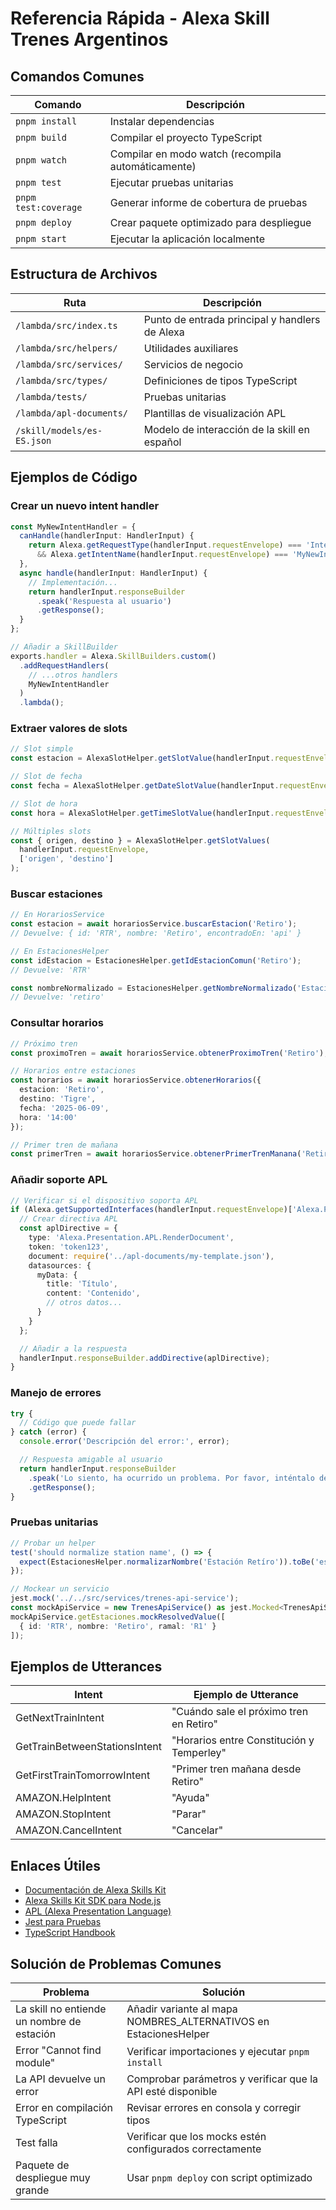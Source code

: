 # Referencia Rápida - Alexa Skill Trenes Argentinos

## Comandos Comunes

| Comando | Descripción |
|---------|-------------|
| `pnpm install` | Instalar dependencias |
| `pnpm build` | Compilar el proyecto TypeScript |
| `pnpm watch` | Compilar en modo watch (recompila automáticamente) |
| `pnpm test` | Ejecutar pruebas unitarias |
| `pnpm test:coverage` | Generar informe de cobertura de pruebas |
| `pnpm deploy` | Crear paquete optimizado para despliegue |
| `pnpm start` | Ejecutar la aplicación localmente |

## Estructura de Archivos

| Ruta | Descripción |
|------|-------------|
| `/lambda/src/index.ts` | Punto de entrada principal y handlers de Alexa |
| `/lambda/src/helpers/` | Utilidades auxiliares |
| `/lambda/src/services/` | Servicios de negocio |
| `/lambda/src/types/` | Definiciones de tipos TypeScript |
| `/lambda/tests/` | Pruebas unitarias |
| `/lambda/apl-documents/` | Plantillas de visualización APL |
| `/skill/models/es-ES.json` | Modelo de interacción de la skill en español |

## Ejemplos de Código

### Crear un nuevo intent handler

```typescript
const MyNewIntentHandler = {
  canHandle(handlerInput: HandlerInput) {
    return Alexa.getRequestType(handlerInput.requestEnvelope) === 'IntentRequest'
      && Alexa.getIntentName(handlerInput.requestEnvelope) === 'MyNewIntent';
  },
  async handle(handlerInput: HandlerInput) {
    // Implementación...
    return handlerInput.responseBuilder
      .speak('Respuesta al usuario')
      .getResponse();
  }
};

// Añadir a SkillBuilder
exports.handler = Alexa.SkillBuilders.custom()
  .addRequestHandlers(
    // ...otros handlers
    MyNewIntentHandler
  )
  .lambda();
```

### Extraer valores de slots

```typescript
// Slot simple
const estacion = AlexaSlotHelper.getSlotValue(handlerInput.requestEnvelope, 'estacion');

// Slot de fecha
const fecha = AlexaSlotHelper.getDateSlotValue(handlerInput.requestEnvelope, 'fecha');

// Slot de hora
const hora = AlexaSlotHelper.getTimeSlotValue(handlerInput.requestEnvelope, 'hora');

// Múltiples slots
const { origen, destino } = AlexaSlotHelper.getSlotValues(
  handlerInput.requestEnvelope,
  ['origen', 'destino']
);
```

### Buscar estaciones

```typescript
// En HorariosService
const estacion = await horariosService.buscarEstacion('Retiro');
// Devuelve: { id: 'RTR', nombre: 'Retiro', encontradoEn: 'api' }

// En EstacionesHelper
const idEstacion = EstacionesHelper.getIdEstacionComun('Retiro');
// Devuelve: 'RTR'

const nombreNormalizado = EstacionesHelper.getNombreNormalizado('Estación Retiro');
// Devuelve: 'retiro'
```

### Consultar horarios

```typescript
// Próximo tren
const proximoTren = await horariosService.obtenerProximoTren('Retiro');

// Horarios entre estaciones
const horarios = await horariosService.obtenerHorarios({
  estacion: 'Retiro',
  destino: 'Tigre',
  fecha: '2025-06-09',
  hora: '14:00'
});

// Primer tren de mañana
const primerTren = await horariosService.obtenerPrimerTrenManana('Retiro');
```

### Añadir soporte APL

```typescript
// Verificar si el dispositivo soporta APL
if (Alexa.getSupportedInterfaces(handlerInput.requestEnvelope)['Alexa.Presentation.APL']) {
  // Crear directiva APL
  const aplDirective = {
    type: 'Alexa.Presentation.APL.RenderDocument',
    token: 'token123',
    document: require('../apl-documents/my-template.json'),
    datasources: {
      myData: {
        title: 'Título',
        content: 'Contenido',
        // otros datos...
      }
    }
  };

  // Añadir a la respuesta
  handlerInput.responseBuilder.addDirective(aplDirective);
}
```

### Manejo de errores

```typescript
try {
  // Código que puede fallar
} catch (error) {
  console.error('Descripción del error:', error);

  // Respuesta amigable al usuario
  return handlerInput.responseBuilder
    .speak('Lo siento, ha ocurrido un problema. Por favor, inténtalo de nuevo más tarde.')
    .getResponse();
}
```

### Pruebas unitarias

```typescript
// Probar un helper
test('should normalize station name', () => {
  expect(EstacionesHelper.normalizarNombre('Estación Retíro')).toBe('estacion retiro');
});

// Mockear un servicio
jest.mock('../../src/services/trenes-api-service');
const mockApiService = new TrenesApiService() as jest.Mocked<TrenesApiService>;
mockApiService.getEstaciones.mockResolvedValue([
  { id: 'RTR', nombre: 'Retiro', ramal: 'R1' }
]);
```

## Ejemplos de Utterances

| Intent | Ejemplo de Utterance |
|--------|----------------------|
| GetNextTrainIntent | "Cuándo sale el próximo tren en Retiro" |
| GetTrainBetweenStationsIntent | "Horarios entre Constitución y Temperley" |
| GetFirstTrainTomorrowIntent | "Primer tren mañana desde Retiro" |
| AMAZON.HelpIntent | "Ayuda" |
| AMAZON.StopIntent | "Parar" |
| AMAZON.CancelIntent | "Cancelar" |

## Enlaces Útiles

- [Documentación de Alexa Skills Kit](https://developer.amazon.com/es-ES/docs/alexa/ask-overviews/build-skills-with-the-alexa-skills-kit.html)
- [Alexa Skills Kit SDK para Node.js](https://github.com/alexa/alexa-skills-kit-sdk-for-nodejs)
- [APL (Alexa Presentation Language)](https://developer.amazon.com/es-ES/docs/alexa/alexa-presentation-language/understand-apl.html)
- [Jest para Pruebas](https://jestjs.io/docs/getting-started)
- [TypeScript Handbook](https://www.typescriptlang.org/docs/handbook/intro.html)

## Solución de Problemas Comunes

| Problema | Solución |
|----------|----------|
| La skill no entiende un nombre de estación | Añadir variante al mapa NOMBRES_ALTERNATIVOS en EstacionesHelper |
| Error "Cannot find module" | Verificar importaciones y ejecutar `pnpm install` |
| La API devuelve un error | Comprobar parámetros y verificar que la API esté disponible |
| Error en compilación TypeScript | Revisar errores en consola y corregir tipos |
| Test falla | Verificar que los mocks estén configurados correctamente |
| Paquete de despliegue muy grande | Usar `pnpm deploy` con script optimizado |

